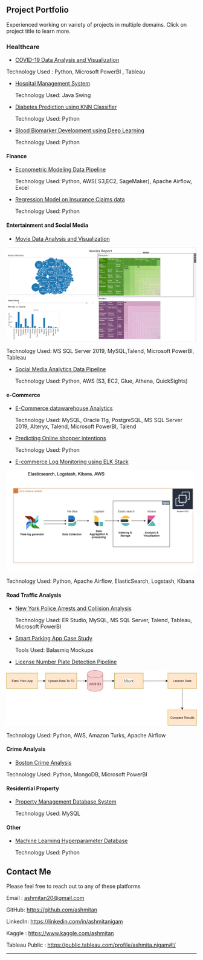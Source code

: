 
## Project Portfolio 
Experienced working on variety of projects in multiple domains. Click on project title to learn more.
### Healthcare
- [COVID-19 Data Analysis and Visualization](https://github.com/ashmitan/Data-Analysis-and-Visualization/tree/master/COVID-19%20Analysis)
<!--img src="images/dummy_thumbnail.jpg?raw=true"/-->
  Technology Used : Python, Microsoft PowerBI , Tableau

- [Hospital Management System](https://github.com/ashmitan/Hospital-Management-System)
 
  Technology Used: Java Swing

- [Diabetes Prediction using KNN Classifier](https://github.com/ashmitan/Data-Science-Projects/blob/master/ADS_Assignment3.ipynb)
  
  Technology Used: Python

- [Blood Biomarker Development using Deep Learning](https://github.com/ashmitan/Adv-in-Data-Science-Final-Project)

  Technology Used: Python

#### Finance
- [Econometric Modeling Data Pipeline](https://github.com/ashmitan/BuildingDataMLPipelines/tree/master/Time%20Series%20Financial%20Models)

  Technology Used: Python, AWS( S3,EC2, SageMaker), Apache Airflow, Excel

- [Regression Model on Insurance Claims data](http://example.com/)

  Technology Used: Python

#### Entertainment and Social Media

- [Movie Data Analysis and Visualization](https://github.com/ashmitan/IMDB-Analysis)
<img src="images/imdbanalysis.PNG?raw=true"/>

  Technology Used: MS SQL Server 2019, MySQL,Talend, Microsoft PowerBI, Tableau

- [Social Media Analytics Data Pipeline](https://github.com/ashmitan/BuildingDataMLPipelines/tree/master/Social%20Media%20Analytics%20Pipeline)

  Technology Used: Python, AWS (S3, EC2, Glue, Athena, QuickSights)

#### e-Commerce

- [E-Commerce datawarehouse Analytics](https://github.com/ashmitan/Retail-DatawareHouse-Analytics)

  Technology Used: MySQL, Oracle 11g, PostgreSQL, MS SQL Server 2019, Alteryx, Talend, Microsoft PowerBI, Talend

- [Predicting Online shopper intentions](https://github.com/ashmitan/Data-Science-Projects/tree/master/Assignment2)
  
  Technology Used: Python

- [E-commerce Log Monitoring using ELK Stack](http://example.com/)
<img src="images/elkstackproject.jfif?raw=true"/>

 Technology Used: Python, Apache Airflow, ElasticSearch, Logstash, Kibana

#### Road Traffic Analysis 

- [New York Police Arrests and Collision Analysis](https://github.com/ashmitan/NewYorkPoliceArrestsAnalysis)
  
  Technology Used: ER Studio, MySQL, MS SQL Server, Talend, Tableau, Microsoft PowerBI

- [Smart Parking App Case Study](http://example.com/)

  Tools Used: Balasmiq Mockups

- [License Number Plate Detection Pipeline](https://github.com/ashmitan/BuildingDataMLPipelines/tree/master/License%20Number%20Plate%20Detection%20Pipeline)
<img src="images/licensenumberpipeline.jpg?raw=true"/>
 
 Technology Used: Python, AWS, Amazon Turks, Apache Airflow

#### Crime Analysis

- [Boston Crime Analysis](https://github.com/ashmitan/Data-Analysis-and-Visualization/tree/master/Boston%20Crime%20Analysis%20and%20Statistics)
 
 Technology Used: Python, MongoDB, Microsoft PowerBI

#### Residential Property
- [Property Management Database System](https://github.com/ashmitan/Rental-Database-Project)

  Technology Used: MySQL

#### Other

- [Machine Learning Hyperparameter Database](https://github.com/ashmitan/Hyperparameter-Database)
  
  Technology Used: Python

## Contact Me
Please feel free to reach out to any of these platforms 

Email : ashmitan20@gmail.com

GitHub: https://github.com/ashmitan

LinkedIn: https://linkedin.com/in/ashmitanigam

Kaggle : https://www.kaggle.com/ashmitan

Tableau Public : https://public.tableau.com/profile/ashmita.nigam#!/

---
